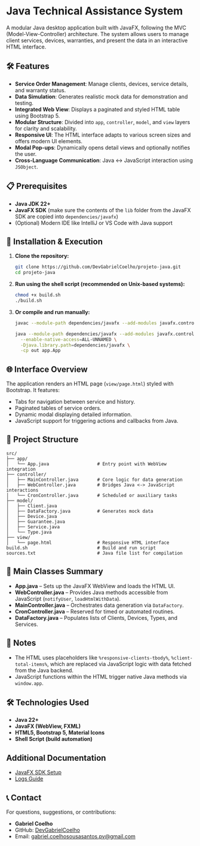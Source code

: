 # Java Technical Assistance System

A modular Java desktop application built with JavaFX, following the MVC (Model-View-Controller) architecture. The system allows users to manage client services, devices, warranties, and present the data in an interactive HTML interface.

## 🛠️ Features

* **Service Order Management**: Manage clients, devices, service details, and warranty status.
* **Data Simulation**: Generates realistic mock data for demonstration and testing.
* **Integrated Web View**: Displays a paginated and styled HTML table using Bootstrap 5.
* **Modular Structure**: Divided into `app`, `controller`, `model`, and `view` layers for clarity and scalability.
* **Responsive UI**: The HTML interface adapts to various screen sizes and offers modern UI elements.
* **Modal Pop-ups**: Dynamically opens detail views and optionally notifies the user.
* **Cross-Language Communication**: Java ↔ JavaScript interaction using `JSObject`.

## 📋 Prerequisites

* **Java JDK 22+**
* **JavaFX SDK** (make sure the contents of the `lib` folder from the JavaFX SDK are copied into `dependencies/javafx`)
* (Optional) Modern IDE like IntelliJ or VS Code with Java support

## 🚀 Installation & Execution

1. **Clone the repository:**

   ```bash
   git clone https://github.com/DevGabrielCoelho/projeto-java.git
   cd projeto-java
   ```

2. **Run using the shell script (recommended on Unix-based systems):**

   ```bash
   chmod +x build.sh
   ./build.sh
   ```

3. **Or compile and run manually:**

   ```bash
   javac --module-path dependencies/javafx --add-modules javafx.controls,javafx.fxml,javafx.web -d out @sources.txt

   java --module-path dependencies/javafx --add-modules javafx.controls,javafx.fxml,javafx.web \
     --enable-native-access=ALL-UNNAMED \
     -Djava.library.path=dependencies/javafx \
     -cp out app.App
   ```

## 🌐 Interface Overview

The application renders an HTML page (`view/page.html`) styled with Bootstrap. It features:

* Tabs for navigation between service and history.
* Paginated tables of service orders.
* Dynamic modal displaying detailed information.
* JavaScript support for triggering actions and callbacks from Java.

## 📂 Project Structure

```
src/
├── app/
│   └── App.java                  # Entry point with WebView integration
├── controller/
│   ├── MainController.java       # Core logic for data generation
│   ├── WebController.java        # Bridges Java <-> JavaScript interactions
│   └── CronController.java       # Scheduled or auxiliary tasks
├── model/
│   ├── Client.java
│   ├── DataFactory.java          # Generates mock data
│   ├── Device.java
│   ├── Guarantee.java
│   ├── Service.java
│   └── Type.java
├── view/
│   └── page.html                 # Responsive HTML interface
build.sh                          # Build and run script
sources.txt                       # Java file list for compilation
```

## 🧪 Main Classes Summary

* **App.java** – Sets up the JavaFX WebView and loads the HTML UI.
* **WebController.java** – Provides Java methods accessible from JavaScript (`notifyUser`, `loadHtmlWithData`).
* **MainController.java** – Orchestrates data generation via `DataFactory`.
* **CronController.java** – Reserved for timed or automated routines.
* **DataFactory.java** – Populates lists of Clients, Devices, Types, and Services.

## 📌 Notes

* The HTML uses placeholders like `%responsive-clients-tbody%`, `%client-total-items%`, which are replaced via JavaScript logic with data fetched from the Java backend.
* JavaScript functions within the HTML trigger native Java methods via `window.app`.

## 🛠️ Technologies Used

* **Java 22+**
* **JavaFX (WebView, FXML)**
* **HTML5, Bootstrap 5, Material Icons**
* **Shell Script (build automation)**

## Additional Documentation

- [JavaFX SDK Setup](dependencies/javafx/README.en-US.md)
- [Logs Guide](logs/README.en-US.md)

## 📞 Contact

For questions, suggestions, or contributions:

* **Gabriel Coelho**
* GitHub: [DevGabrielCoelho](https://github.com/DevGabrielCoelho)
* Email: [gabriel.coelhosousasantos.pv@gmail.com](mailto:gabriel.coelhosousasantos.pv@gmail.com)